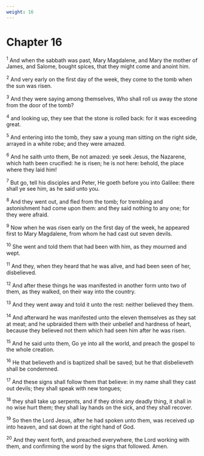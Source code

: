 ```yaml
---
weight: 16
---
```


# Chapter 16

<sup>1</sup> And when the sabbath was past, Mary Magdalene, and Mary the mother of James, and Salome, bought spices, that they might come and anoint him. 

<sup>2</sup> And very early on the first day of the week, they come to the tomb when the sun was risen. 

<sup>3</sup> And they were saying among themselves, Who shall roll us away the stone from the door of the tomb? 

<sup>4</sup> and looking up, they see that the stone is rolled back: for it was exceeding great. 

<sup>5</sup> And entering into the tomb, they saw a young man sitting on the right side, arrayed in a white robe; and they were amazed. 

<sup>6</sup> And he saith unto them, Be not amazed: ye seek Jesus, the Nazarene, which hath been crucified: he is risen; he is not here: behold, the place where they laid him! 

<sup>7</sup> But go, tell his disciples and Peter, He goeth before you into Galilee: there shall ye see him, as he said unto you. 

<sup>8</sup> And they went out, and fled from the tomb; for trembling and astonishment had come upon them: and they said nothing to any one; for they were afraid. 

<sup>9</sup> Now when he was risen early on the first day of the week, he appeared first to Mary Magdalene, from whom he had cast out seven devils. 

<sup>10</sup> She went and told them that had been with him, as they mourned and wept. 

<sup>11</sup> And they, when they heard that he was alive, and had been seen of her, disbelieved. 

<sup>12</sup> And after these things he was manifested in another form unto two of them, as they walked, on their way into the country. 

<sup>13</sup> And they went away and told it unto the rest: neither believed they them. 

<sup>14</sup> And afterward he was manifested unto the eleven themselves as they sat at meat; and he upbraided them with their unbelief and hardness of heart, because they believed not them which had seen him after he was risen. 

<sup>15</sup> And he said unto them, Go ye into all the world, and preach the gospel to the whole creation. 

<sup>16</sup> He that believeth and is baptized shall be saved; but he that disbelieveth shall be condemned. 

<sup>17</sup> And these signs shall follow them that believe: in my name shall they cast out devils; they shall speak with new tongues; 

<sup>18</sup> they shall take up serpents, and if they drink any deadly thing, it shall in no wise hurt them; they shall lay hands on the sick, and they shall recover. 

<sup>19</sup> So then the Lord Jesus, after he had spoken unto them, was received up into heaven, and sat down at the right hand of God. 

<sup>20</sup> And they went forth, and preached everywhere, the Lord working with them, and confirming the word by the signs that followed. Amen. 

